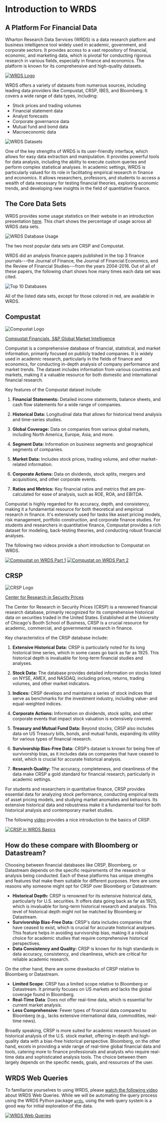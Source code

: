 # Introduction to WRDS

## A Platform For Financial Data

Wharton Research Data Services (WRDS) is a data research platform and business intelligence tool widely used in academic, government, and corporate sectors. It provides access to a vast repository of financial, economic, and marketing data, which is pivotal for conducting rigorous research in various fields, especially in finance and economics. The platform is known for its comprehensive and high-quality datasets.

[![WRDS Logo](./assets/wrds_logo.png)](https://wrds-www.wharton.upenn.edu/)

WRDS offers a variety of datasets from numerous sources, including leading data providers like Compustat, CRSP, IBES, and Bloomberg. It covers a wide range of data types, including:

- Stock prices and trading volumes
- Financial statement data
- Analyst forecasts
- Corporate governance data
- Mutual fund and bond data
- Macroeconomic data

![WRDS Datasets](./assets/wrds_subscriptions.png)

One of the key strengths of WRDS is its user-friendly interface, which allows for easy data extraction and manipulation. It provides powerful tools for data analysis, including the ability to execute custom queries and perform complex statistical analyses. In academic settings, WRDS is particularly valued for its role in facilitating empirical research in finance and economics. It allows researchers, professors, and students to access a wealth of data necessary for testing financial theories, exploring economic trends, and developing new insights in the field of quantitative finance.

## The Core Data Sets

WRDS provides some usage statistics on their website in an introduction presentation [here](https://wrds-www.wharton.upenn.edu/documents/1400/wrds_research_data_overview.pdf). This chart shows 
the percentage of usage across all WRDS data sets.

![WRDS Database Usage](./assets/wrds_database_usage.png)

The two most popular data sets are CRSP and Compustat.

WRDS did an analysis finance papers published in the top 3 finance journals---the Journal of Finance, the Journal of Financial Economics, and the Review of Financial Studies---from the years 2004-2016. Out of all of these papers, the following chart shows how many times each data set was cited.

![Top 10 Databases](./assets/wrds_top_10_databases.png)


All of the listed data sets, except for those colored in red, are available in WRDS.

## Compustat

![Compustat Logo](./assets/Compustat_Logo.png)

[Compustat Financials, S&P Global Market Intelligence](https://www.marketplace.spglobal.com/en/datasets/compustat-financials-(8))

Compustat is a comprehensive database of financial, statistical, and market information, primarily focused on publicly traded companies. It is widely used in academic research, particularly in the fields of finance and economics, for conducting in-depth analysis of company performance and market trends. The dataset includes information from various countries and markets, making it a valuable resource for both domestic and international financial research.

Key features of the Compustat dataset include:

1. **Financial Statements:** Detailed income statements, balance sheets, and cash flow statements for a wide range of companies.

2. **Historical Data:** Longitudinal data that allows for historical trend analysis and time-series studies.

3. **Global Coverage:** Data on companies from various global markets, including North America, Europe, Asia, and more.

4. **Segment Data:** Information on business segments and geographical segments of companies.

5. **Market Data:** Includes stock prices, trading volume, and other market-related information.

6. **Corporate Actions:** Data on dividends, stock splits, mergers and acquisitions, and other corporate events.

7. **Ratios and Metrics:** Key financial ratios and metrics that are pre-calculated for ease of analysis, such as ROE, ROA, and EBITDA.

Compustat is highly regarded for its accuracy, depth, and consistency, making it a fundamental resource for both theoretical and empirical research in finance. It's extensively used for tasks like asset pricing models, risk management, portfolio construction, and corporate finance studies. For students and researchers in quantitative finance, Compustat provides a rich dataset for modeling, back-testing theories, and conducting robust financial analyses.

The following two videos provide a short introduction to Compustat on WRDS.

[![Compustat on WRDS Part 1](./assets/compustat_on_WRDS_p1.png)](https://wrds-www.wharton.upenn.edu/pages/grid-items/introduction-compustat-part-1/)
[![Compustat on WRDS Part 2](./assets/compustat_on_WRDS_p2.png)](https://wrds-www.wharton.upenn.edu/pages/grid-items/introduction-compustat-part-2/)


## CRSP

![CRSP Logo](./assets/crsp-llc-logo-web-01_3.png)

[Center for Research in Security Prices](https://www.crsp.org/)

The Center for Research in Security Prices (CRSP) is a renowned financial research database, primarily recognized for its comprehensive historical data on securities traded in the United States. Established at the University of Chicago's Booth School of Business, CRSP is a crucial resource for academic, commercial, and governmental research in finance.

Key characteristics of the CRSP database include:

1. **Extensive Historical Data:** CRSP is particularly noted for its long historical time series, which in some cases go back as far as 1925. This historical depth is invaluable for long-term financial studies and analyses.

2. **Stock Data:** The database provides detailed information on stocks listed on NYSE, AMEX, and NASDAQ, including prices, returns, trading volumes, and other market indicators.

3. **Indices:** CRSP develops and maintains a series of stock indices that serve as benchmarks for the investment industry, including value- and equal-weighted indices.

4. **Corporate Actions:** Information on dividends, stock splits, and other corporate events that impact stock valuation is extensively covered.

5. **Treasury and Mutual Fund Data:** Beyond stocks, CRSP also includes data on US Treasury bills, bonds, and mutual funds, expanding its utility for various types of financial research.

6. **Survivorship Bias-Free Data:** CRSP’s dataset is known for being free of survivorship bias, as it includes data on companies that have ceased to exist, which is crucial for accurate historical analysis.

7. **Research Quality:** The accuracy, completeness, and cleanliness of the data make CRSP a gold standard for financial research, particularly in academic settings.

For students and researchers in quantitative finance, CRSP provides essential data for analyzing stock performance, conducting empirical tests of asset pricing models, and studying market anomalies and behaviors. Its extensive historical data and robustness make it a fundamental tool for both historical analysis and contemporary market studies.

The following [video](https://wrds-www.wharton.upenn.edu/pages/grid-items/crsp-basics/) provides a nice introduction to the basics of CRSP.

[![CRSP in WRDS Basics](./assets/crsp_in_wrds_thumbnail.png)](https://wrds-www.wharton.upenn.edu/pages/grid-items/crsp-basics/)


## How do these compare with Bloomberg or Datastream?

Choosing between financial databases like CRSP, Bloomberg, or Datastream depends on the specific requirements of the research or analysis being conducted. Each of these platforms has unique strengths and features that make them suitable for different purposes. Here are some reasons why someone might opt for CRSP over Bloomberg or Datastream:

- **Historical Depth:** CRSP is renowned for its extensive historical data, particularly for U.S. securities. It offers data going back as far as 1925, which is invaluable for long-term historical research and analysis. This level of historical depth might not be matched by Bloomberg or Datastream.
- **Survivorship Bias-Free Data:** CRSP's data includes companies that have ceased to exist, which is crucial for accurate historical analyses. This feature helps in avoiding survivorship bias, making it a robust choice for academic studies that require comprehensive historical perspectives.
- **Data Consistency and Quality:** CRSP is known for its high standards in data accuracy, consistency, and cleanliness, which are critical for reliable academic research.

On the other hand, there are some drawbacks of CRSP relative to Bloomberg or Datastream.

- **Limited Scope**: CRSP has a limited scope relative to Bloomberg or Datastream. It primarily focuses on US markets and lacks the global coverage found in Bloomberg.
- **Real-Time Data**: Does not offer real-time data, which is essential for current market analysis.
- **Less Comprehensive**: Fewer types of financial data compared to Bloomberg (e.g., lacks extensive international data, commodities, real-time news).

Broadly speaking, CRSP is more suited for academic research focused on historical analysis of the U.S. stock market, offering in-depth and high-quality data with a bias-free historical perspective. Bloomberg, on the other hand, excels in providing a wide range of real-time global financial data and tools, catering more to finance professionals and analysts who require real-time data and sophisticated analysis tools. The choice between them largely depends on the specific needs, goals, and resources of the user.

## WRDS Web Queries

To familiarize yourselves to using WRDS, please [watch the following video](https://vimeo.com/436447434) about WRDS Web Queries. While we will be automating the query process using the WRDS Python package [`wrds`](https://pypi.org/project/wrds/), using the web query system is a good way for initial exploration of the data.

[![WRDS Web Queries](./assets/wrds_web_queries.png)](https://wrds-www.wharton.upenn.edu/pages/grid-items/introduction-web-queries-wrds/)


